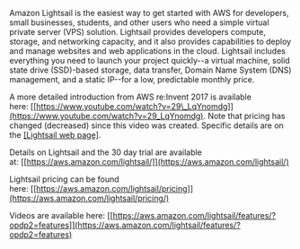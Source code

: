 Amazon Lightsail is the easiest way to get started with AWS for
developers, small businesses, students, and other users who need a
simple virtual private server (VPS) solution. Lightsail provides
developers compute, storage, and networking capacity, and it also
provides capabilities to deploy and manage websites and web applications
in the cloud. Lightsail includes everything you need to launch your
project quickly\--a virtual machine, solid state drive (SSD)-based
storage, data transfer, Domain Name System (DNS) management, and a
static IP\--for a low, predictable monthly price.

A more detailed introduction from AWS re:Invent 2017 is available
here: [[https://www.youtube.com/watch?v=29\_LqYnomdg]](https://www.youtube.com/watch?v=29_LqYnomdg).
Note that pricing has changed (decreased) since this video was created.
Specific details are on the [[Lightsail web
page]](https://aws.amazon.com/lightsail).

Details on Lightsail and the 30 day trial are available
at: [[https://aws.amazon.com/lightsail/]](https://aws.amazon.com/lightsail/)

Lightsail pricing can be found
here: [[https://aws.amazon.com/lightsail/pricing]](https://aws.amazon.com/lightsail/pricing/)

Videos are available here:
[[https://aws.amazon.com/lightsail/features/?opdp2=features]](https://aws.amazon.com/lightsail/features/?opdp2=features)
